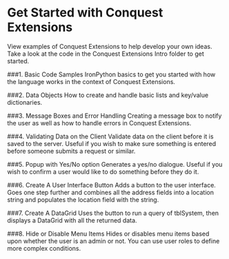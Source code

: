 Get Started with Conquest Extensions
===========================

View examples of Conquest Extensions to help develop your own ideas. Take a look at the code in the Conquest Extensions Intro folder to get started.

###1. Basic Code Samples
IronPython basics to get you started with how the language works in the context of Conquest Extensions.

###2. Data Objects
How to create and handle basic lists and key/value dictionaries.

###3. Message Boxes and Error Handling
Creating a message box to notify the user as well as how to handle errors in Conquest Extensions.

###4. Validating Data on the Client
Validate data on the client before it is saved to the server. Useful if you wish to make sure something is entered before someone submits a request or similar.

###5. Popup with Yes/No option
Generates a yes/no dialogue. Useful if you wish to confirm a user would like to do something before they do it.

###6. Create A User Interface Button
Adds a button to the user interface. Goes one step further and combines all the address fields into a location string and populates the location field with the string.

###7. Create A DataGrid
Uses the button to run a query of tblSystem, then displays a DataGrid with all the returned data.

###8. Hide or Disable Menu Items
Hides or disables menu items based upon whether the user is an admin or not. You can use user roles to define more complex conditions.